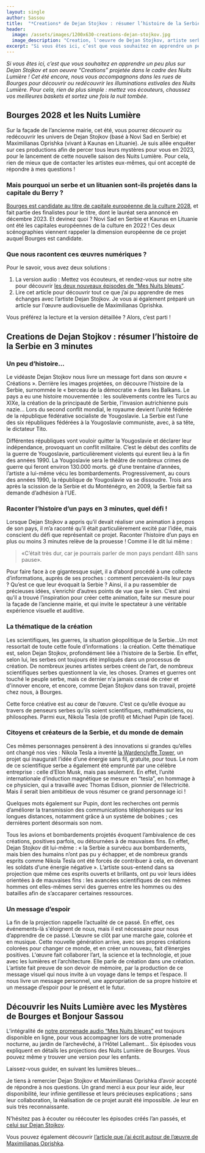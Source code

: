 ```yaml
---
layout: single
author: Sassou
title:  "*Creations* de Dejan Stojkov : résumer l’histoire de la Serbie en 3 minutes"
header:
  image: /assets/images/1200x630-creations-dejan-stojkov.jpg
  image_description: "Creation, l'oeuvre de Dejan Stojkov, artiste serbe invité, projetée sur la façade de l'Hôtel de Ville de Bourges, place Etienne Dolet pour les Nuits Lumière et la candidature de Bourges 2028 au titre de capitale européenne de la culture."
excerpt: "Si vous êtes ici, c’est que vous souhaitez en apprendre un peu plus sur Dejan Stojkov et son oeuvre “Creations” projetée dans le cadre des Nuits Lumière ! Cet été encore, nous vous accompagnons dans les rues de Bourges pour découvrir ou redécouvrir les illuminations estivales des Nuits Lumière. Pour cela, rien de plus simple : mettez vos écouteurs, chaussez vos meilleures baskets et sortez une fois la nuit tombée."
---
```


*Si vous êtes ici, c’est que vous souhaitez en apprendre un peu plus sur Dejan Stojkov et son oeuvre “Creations” projetée dans le cadre des Nuits Lumière ! Cet été encore, nous vous accompagnons dans les rues de Bourges pour découvrir ou redécouvrir les illuminations estivales des Nuits Lumière. Pour cela, rien de plus simple : mettez vos écouteurs, chaussez vos meilleures baskets et sortez une fois la nuit tombée.*

## Bourges 2028 et les Nuits Lumière

Sur la façade de l’ancienne mairie, cet été, vous pourrez découvrir ou redécouvrir les univers de Dejan Stojkov (basé à Novi Sad en Serbie) et Maximilianas Oprishka (vivant à Kaunas en Lituanie). Je suis allée enquêter sur ces productions afin de percer tous leurs mystères pour vous en 2023, pour le lancement de cette nouvelle saison des Nuits Lumière. Pour cela, rien de mieux que de contacter les artistes eux-mêmes, qui ont accepté de répondre à mes questions !

### Mais pourquoi un serbe et un lituanien sont-ils projetés dans la capitale du Berry ?

[Bourges est candidate au titre de capitale européenne de la culture 2028](https://bourges2028.org/), et fait partie des finalistes pour le titre, dont le lauréat sera annoncé en décembre 2023. Et devinez quoi ? Novi Sad en Serbie et Kaunas en Lituanie ont été les capitales européennes de la culture en 2022 ! Ces deux scénographies viennent rappeler la dimension européenne de ce projet auquel Bourges est candidate.

### Que nous racontent ces œuvres numériques ?

Pour le savoir, vous avez deux solutions :
1. La version audio :  Mettez vos écouteurs, et rendez-vous sur notre site pour découvrir [les deux nouveaux épisodes de “Mes Nuits bleues”](https://www.lesmysteresdebourges.fr/nuitslumiere).
2. Lire cet article pour découvrir tout ce que j’ai pu apprendre de mes échanges avec l’artiste Dejan Stojkov. Je vous ai également préparé un article sur l'œuvre audiovisuelle de Maximilianas Oprishka.

Vous préférez la lecture et la version détaillée ? Alors, c’est parti !

## Creations de Dejan Stojkov : résumer l’histoire de la Serbie en 3 minutes

### Un peu d’histoire…

Le vidéaste Dejan Stojkov nous livre un message fort dans son œuvre « Créations ». Derrière les images projetées, on découvre l’histoire de la Serbie, surnommée le « berceau de la démocratie » dans les Balkans. Le pays a eu une histoire mouvementée : les soulèvements contre les Turcs au XIXe, la création de la principauté de Serbie, l’invasion autrichienne puis nazie… Lors du second conflit mondial, le royaume devient l’unité fédérée de la république fédérative socialiste de Yougoslavie. La Serbie est l’une des six républiques fédérées à la Yougoslavie communiste, avec, à sa tête, le dictateur Tito.

Différentes républiques vont vouloir quitter la Yougoslavie et déclarer leur indépendance, provoquant un conflit militaire. C’est le début des conflits de la guerre de Yougoslavie, particulièrement violents qui eurent lieu à la fin des années 1990. La Yougoslavie sera le théâtre de nombreux crimes de guerre qui feront environ 130.000 morts.  gé d’une trentaine d’années, l’artiste a lui-même vécu les bombardements. Progressivement, au cours des années 1990, la république de Yougoslavie va se dissoudre. Trois ans après la scission de la Serbie et du Monténégro, en 2009, la Serbie fait sa demande d’adhésion à l’UE.

### Raconter l’histoire d’un pays en 3 minutes, quel défi !

Lorsque Dejan Stojkov a appris qu’il devait réaliser une animation à propos de son pays, il m’a raconté qu’il était particulièrement excité par l’idée, mais conscient du défi que représentait ce projet. Raconter l’histoire d’un pays en plus ou moins 3 minutes relève de la prouesse ! Comme il le dit lui même : 

> «C’était très dur, car je pourrais parler de mon pays pendant 48h sans pause».

Pour faire face à ce gigantesque sujet, il a d’abord procédé à une collecte d’informations, auprès de ses proches : comment percevaient-ils leur pays ? Qu’est ce que leur évoquait la Serbie ? Ainsi, il a pu rassembler de précieuses idées, s’enrichir d’autres points de vue que le sien. C’est ainsi qu’il a trouvé l’inspiration pour créer cette animation, faite sur mesure pour la façade de l’ancienne mairie, et qui invite le spectateur à une véritable expérience visuelle et auditive.

### La thématique de la création

Les scientifiques, les guerres, la situation géopolitique de la Serbie…Un mot ressortait de toute cette foule d’informations : la création. Cette thématique est, selon Dejan Stojkov, profondément liée à l’histoire de la Serbie. En effet, selon lui, les serbes ont toujours été impliqués dans un processus de création. De nombreux jeunes artistes serbes créent de l’art, de nombreux scientifiques serbes questionnent la vie, les choses. Drames et guerres ont touché le peuple serbe, mais ce dernier n'a jamais cessé de créer et d'innover encore, et encore, comme Dejan Stojkov dans son travail, projeté chez nous, à Bourges.

Cette force créative est au cœur de l’œuvre. C’est ce qu’elle évoque au travers de penseurs serbes qu’ils soient scientifiques, mathématiciens, ou philosophes. Parmi eux, Nikola Tesla (de profil) et Michael Pupin (de face).

### Citoyens et créateurs de la Serbie, et du monde de demain

Ces mêmes personnages pensèrent à des innovations si grandes qu’elles ont changé nos vies : Nikola Tesla a inventé [la Wardenclyffe Tower](https://fr.wikipedia.org/wiki/Tour_de_Tesla), un projet qui inaugurait l’idée d’une énergie sans fil, gratuite, pour tous. Le nom de ce scientifique serbe a également été emprunté par une célèbre entreprise : celle d’Elon Musk, mais pas seulement. En effet, l’unité internationale d’induction magnétique se mesure en “tesla”, en hommage à ce physicien, qui a travaillé avec Thomas Edison, pionnier de l’électricité. Mais il serait bien ambitieux de vous résumer ce grand personnage ici !

Quelques mots également sur Pupin, dont les recherches ont permis d’améliorer la transmission des communications téléphoniques sur les longues distances, notamment grâce à un système de bobines ; ces dernières portent désormais son nom.

Tous les avions et bombardements projetés évoquent l’ambivalence de ces créations, positives parfois, ou détournées à de mauvaises fins. En effet, Dejan Stojkov dit lui-même : « la Serbie a survécu aux bombardements, mais bien des humains n’ont pas pu y échapper, et de nombreux grands esprits comme Nikola Tesla ont été forcés de contribuer à cela, en devenant les soldats d’une énergie négative ». L’artiste sous-entend dans sa projection que même ces esprits ouverts et brillants, ont pu voir leurs idées orientées à de mauvaises fins : les avancées scientifiques de ces mêmes hommes ont elles-mêmes servi des guerres entre les hommes ou des batailles afin de s’accaparer certaines ressources.

### Un message d’espoir

La fin de la projection rappelle l’actualité de ce passé. En effet, ces événements-là s'éloignent de nous, mais il est nécessaire pour nous d’apprendre de ce passé. L’œuvre se clôt par une marche gaie, colorée et en musique. Cette  nouvelle génération arrive, avec ses propres créations colorées pour changer ce monde, et en créer un nouveau, fait d’énergies positives. L'œuvre fait collaborer l’art, la science et la technologie, et joue avec les lumières et l’architecture. Elle parle de création dans une création. L’artiste fait preuve de son devoir de mémoire, par la production de ce message visuel qui nous invite à un voyage dans le temps et l’espace. Il nous livre un message personnel, une appropriation de sa propre histoire et un message d’espoir pour le présent et le futur.

## Découvrir les Nuits Lumière avec les Mystères de Bourges et Bonjour Sassou

L’intégralité de [notre promenade audio “Mes Nuits bleues”](https://www.lesmysteresdebourges.fr/nuitslumiere) est toujours disponible en ligne, pour vous accompagner lors de votre promenade nocturne, au jardin de l’archevêché, à l’Hôtel Lallemant… Six épisodes vous expliquent en détails les projections des Nuits Lumière de Bourges. Vous pouvez même y trouver une version pour les enfants.

Laissez-vous guider, en suivant les lumières bleues…

Je tiens à remercier Dejan Stojkov et Maximilianas Oprishka d’avoir accepté de répondre à nos questions. Un grand merci à eux pour leur aide, leur disponibilité, leur infinie gentillesse et leurs précieuses explications ; sans leur collaboration, la réalisation de ce projet aurait été impossible. Je leur en suis très reconnaissante.

N'hésitez pas à écouter ou réécouter les épisodes créés l’an passés, et [celui sur Dejan Stojkov](https://soundcloud.com/lesmysteresdebourges/bonus-2023-mes-nuits-bleues-creations-de-dejan-stojkov). 

Vous pouvez également découvrir [l’article que j’ai écrit autour de l’œuvre de Maximilianas Oprishka](https://www.lesmysteresdebourges.fr/blog/flux-libertad-maximilianas-oprishka/). 
